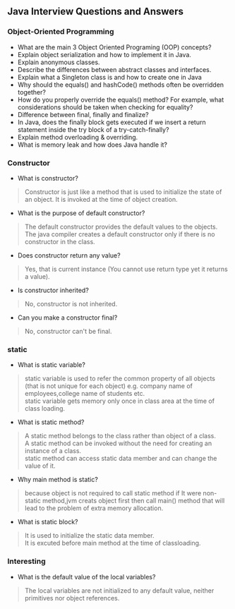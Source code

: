 ## Java Interview Questions and Answers
### Object-Oriented Programming
* What are the main 3 Object Oriented Programing (OOP) concepts?
* Explain object serialization and how to implement it in Java.
* Explain anonymous classes. 
* Describe the differences between abstract classes and interfaces. 
* Explain what a Singleton class is and how to create one in Java 
* Why should the equals() and hashCode() methods often be overridden together? 
* How do you properly override the equals() method? For example, what considerations should be taken when checking for equality?
* Difference between final, finally and finalize?
* In Java, does the finally block gets executed if we insert a return statement inside the try block of a try-catch-finally?
* Explain method overloading & overriding. 
* What is memory leak and how does Java handle it?

### Constructor
* What is constructor?
> Constructor is just like a method that is used to initialize the state of an object. It is invoked at the time of object creation.
* What is the purpose of default constructor?
> The default constructor provides the default values to the objects. The java compiler creates a default constructor only if there is no constructor in the class.
* Does constructor return any value?
> Yes, that is current instance (You cannot use return type yet it returns a value).
* Is constructor inherited?
> No, constructor is not inherited.
* Can you make a constructor final?
> No, constructor can't be final.

### static
* What is static variable?
> static variable is used to refer the common property of all objects (that is not unique for each object) e.g. company name of employees,college name of students etc. <br />
static variable gets memory only once in class area at the time of class loading.

* What is static method?
> A static method belongs to the class rather than object of a class. <br />
A static method can be invoked without the need for creating an instance of a class. <br />
static method can access static data member and can change the value of it. <br />

* Why main method is static?
> because object is not required to call static method if It were non-static method,jvm creats object first then call main() method that will lead to the problem of extra memory allocation.

* What is static block?
> It is used to initialize the static data member. <br />
It is excuted before main method at the time of classloading. <br />

### Interesting
* What is the default value of the local variables?
> The local variables are not initialized to any default value, neither primitives nor object references.
